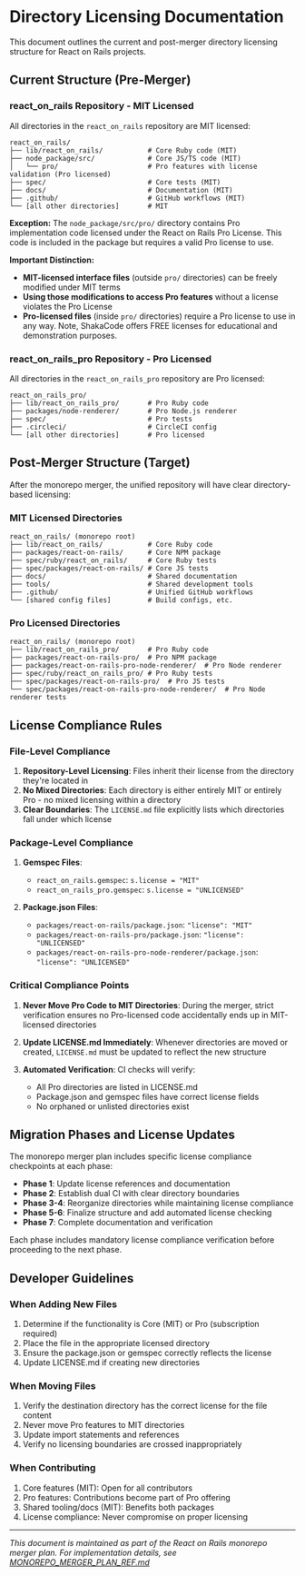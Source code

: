 # Directory Licensing Documentation

This document outlines the current and post-merger directory licensing structure for React on Rails projects.

## Current Structure (Pre-Merger)

### react_on_rails Repository - MIT Licensed

All directories in the `react_on_rails` repository are MIT licensed:

```
react_on_rails/
├── lib/react_on_rails/           # Core Ruby code (MIT)
├── node_package/src/             # Core JS/TS code (MIT)
│   └── pro/                      # Pro features with license validation (Pro licensed)
├── spec/                         # Core tests (MIT)
├── docs/                         # Documentation (MIT)
├── .github/                      # GitHub workflows (MIT)
└── [all other directories]       # MIT
```

**Exception:** The `node_package/src/pro/` directory contains Pro implementation code licensed under the React on Rails Pro License. This code is included in the package but requires a valid Pro license to use.

**Important Distinction:**

- **MIT-licensed interface files** (outside `pro/` directories) can be freely modified under MIT terms
- **Using those modifications to access Pro features** without a license violates the Pro License
- **Pro-licensed files** (inside `pro/` directories) require a Pro license to use in any way. Note, ShakaCode offers FREE licenses for educational and demonstration purposes.

### react_on_rails_pro Repository - Pro Licensed

All directories in the `react_on_rails_pro` repository are Pro licensed:

```
react_on_rails_pro/
├── lib/react_on_rails_pro/       # Pro Ruby code
├── packages/node-renderer/       # Pro Node.js renderer
├── spec/                         # Pro tests
├── .circleci/                    # CircleCI config
└── [all other directories]       # Pro licensed
```

## Post-Merger Structure (Target)

After the monorepo merger, the unified repository will have clear directory-based licensing:

### MIT Licensed Directories

```
react_on_rails/ (monorepo root)
├── lib/react_on_rails/           # Core Ruby code
├── packages/react-on-rails/      # Core NPM package
├── spec/ruby/react_on_rails/     # Core Ruby tests
├── spec/packages/react-on-rails/ # Core JS tests
├── docs/                         # Shared documentation
├── tools/                        # Shared development tools
├── .github/                      # Unified GitHub workflows
└── [shared config files]         # Build configs, etc.
```

### Pro Licensed Directories

```
react_on_rails/ (monorepo root)
├── lib/react_on_rails_pro/       # Pro Ruby code
├── packages/react-on-rails-pro/  # Pro NPM package
├── packages/react-on-rails-pro-node-renderer/  # Pro Node renderer
├── spec/ruby/react_on_rails_pro/ # Pro Ruby tests
├── spec/packages/react-on-rails-pro/  # Pro JS tests
└── spec/packages/react-on-rails-pro-node-renderer/  # Pro Node renderer tests
```

## License Compliance Rules

### File-Level Compliance

1. **Repository-Level Licensing**: Files inherit their license from the directory they're located in
2. **No Mixed Directories**: Each directory is either entirely MIT or entirely Pro - no mixed licensing within a directory
3. **Clear Boundaries**: The `LICENSE.md` file explicitly lists which directories fall under which license

### Package-Level Compliance

1. **Gemspec Files**:

   - `react_on_rails.gemspec`: `s.license = "MIT"`
   - `react_on_rails_pro.gemspec`: `s.license = "UNLICENSED"`

2. **Package.json Files**:
   - `packages/react-on-rails/package.json`: `"license": "MIT"`
   - `packages/react-on-rails-pro/package.json`: `"license": "UNLICENSED"`
   - `packages/react-on-rails-pro-node-renderer/package.json`: `"license": "UNLICENSED"`

### Critical Compliance Points

1. **Never Move Pro Code to MIT Directories**: During the merger, strict verification ensures no Pro-licensed code accidentally ends up in MIT-licensed directories

2. **Update LICENSE.md Immediately**: Whenever directories are moved or created, `LICENSE.md` must be updated to reflect the new structure

3. **Automated Verification**: CI checks will verify:
   - All Pro directories are listed in LICENSE.md
   - Package.json and gemspec files have correct license fields
   - No orphaned or unlisted directories exist

## Migration Phases and License Updates

The monorepo merger plan includes specific license compliance checkpoints at each phase:

- **Phase 1**: Update license references and documentation
- **Phase 2**: Establish dual CI with clear directory boundaries
- **Phase 3-4**: Reorganize directories while maintaining license compliance
- **Phase 5-6**: Finalize structure and add automated license checking
- **Phase 7**: Complete documentation and verification

Each phase includes mandatory license compliance verification before proceeding to the next phase.

## Developer Guidelines

### When Adding New Files

1. Determine if the functionality is Core (MIT) or Pro (subscription required)
2. Place the file in the appropriate licensed directory
3. Ensure the package.json or gemspec correctly reflects the license
4. Update LICENSE.md if creating new directories

### When Moving Files

1. Verify the destination directory has the correct license for the file content
2. Never move Pro features to MIT directories
3. Update import statements and references
4. Verify no licensing boundaries are crossed inappropriately

### When Contributing

1. Core features (MIT): Open for all contributors
2. Pro features: Contributions become part of Pro offering
3. Shared tooling/docs (MIT): Benefits both packages
4. License compliance: Never compromise on proper licensing

---

_This document is maintained as part of the React on Rails monorepo merger plan. For implementation details, see [MONOREPO_MERGER_PLAN_REF.md](./MONOREPO_MERGER_PLAN_REF.md)_
